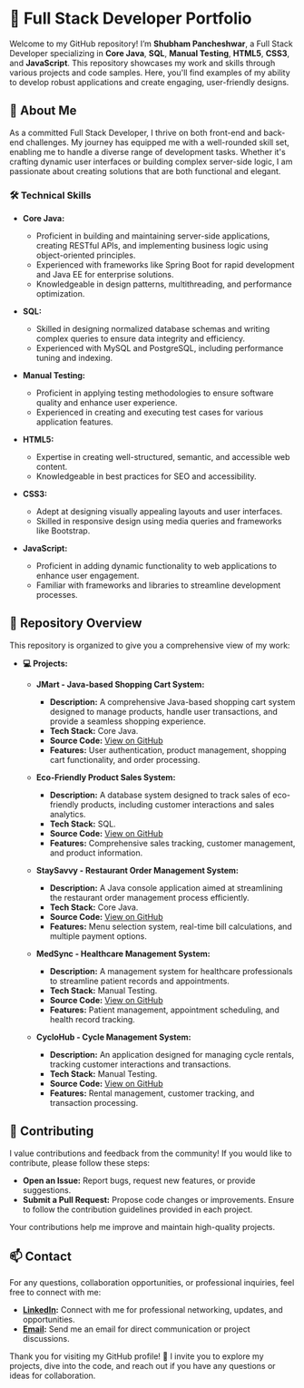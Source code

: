 # 🚀 Full Stack Developer Portfolio

Welcome to my GitHub repository! I’m **Shubham Pancheshwar**, a Full Stack Developer specializing in **Core Java**, **SQL**, **Manual Testing**, **HTML5**, **CSS3**, and **JavaScript**. This repository showcases my work and skills through various projects and code samples. Here, you'll find examples of my ability to develop robust applications and create engaging, user-friendly designs.

## 🌟 About Me

As a committed Full Stack Developer, I thrive on both front-end and back-end challenges. My journey has equipped me with a well-rounded skill set, enabling me to handle a diverse range of development tasks. Whether it's crafting dynamic user interfaces or building complex server-side logic, I am passionate about creating solutions that are both functional and elegant.

### 🛠️ Technical Skills

- **Core Java:**  
  - Proficient in building and maintaining server-side applications, creating RESTful APIs, and implementing business logic using object-oriented principles.
  - Experienced with frameworks like Spring Boot for rapid development and Java EE for enterprise solutions.
  - Knowledgeable in design patterns, multithreading, and performance optimization.

- **SQL:**  
  - Skilled in designing normalized database schemas and writing complex queries to ensure data integrity and efficiency.
  - Experienced with MySQL and PostgreSQL, including performance tuning and indexing.

- **Manual Testing:**  
  - Proficient in applying testing methodologies to ensure software quality and enhance user experience.
  - Experienced in creating and executing test cases for various application features.

- **HTML5:**  
  - Expertise in creating well-structured, semantic, and accessible web content.
  - Knowledgeable in best practices for SEO and accessibility.

- **CSS3:**  
  - Adept at designing visually appealing layouts and user interfaces.
  - Skilled in responsive design using media queries and frameworks like Bootstrap.

- **JavaScript:**  
  - Proficient in adding dynamic functionality to web applications to enhance user engagement.
  - Familiar with frameworks and libraries to streamline development processes.

## 📁 Repository Overview

This repository is organized to give you a comprehensive view of my work:

- **💻 Projects:**
  
  - **JMart - Java-based Shopping Cart System:**
    - **Description:** A comprehensive Java-based shopping cart system designed to manage products, handle user transactions, and provide a seamless shopping experience.
    - **Tech Stack:** Core Java.
    - **Source Code:** [View on GitHub](https://github.com/shubhampancheshwar9503/JMart---Java-based-Shopping-Cart-System)
    - **Features:** User authentication, product management, shopping cart functionality, and order processing.

  - **Eco-Friendly Product Sales System:**
    - **Description:** A database system designed to track sales of eco-friendly products, including customer interactions and sales analytics.
    - **Tech Stack:** SQL.
    - **Source Code:** [View on GitHub](https://github.com/shubhampancheshwar9503/Eco-Friendly-Product-Sales-System)
    - **Features:** Comprehensive sales tracking, customer management, and product information.

  - **StaySavvy - Restaurant Order Management System:**
    - **Description:** A Java console application aimed at streamlining the restaurant order management process efficiently.
    - **Tech Stack:** Core Java.
    - **Source Code:** [View on GitHub](https://github.com/shubhampancheshwar9503/StaySavvy-Restaurant-Order-Management)
    - **Features:** Menu selection system, real-time bill calculations, and multiple payment options.

  - **MedSync - Healthcare Management System:**
    - **Description:** A management system for healthcare professionals to streamline patient records and appointments.
    - **Tech Stack:** Manual Testing.
    - **Source Code:** [View on GitHub](https://github.com/shubhampancheshwar9503/MedSync-Healthcare-Management)
    - **Features:** Patient management, appointment scheduling, and health record tracking.

  - **CycloHub - Cycle Management System:**
    - **Description:** An application designed for managing cycle rentals, tracking customer interactions and transactions.
    - **Tech Stack:** Manual Testing.
    - **Source Code:** [View on GitHub](https://github.com/shubhampancheshwar9503/CycloHub-Cycle-Management-System)
    - **Features:** Rental management, customer tracking, and transaction processing.

## 🤝 Contributing

I value contributions and feedback from the community! If you would like to contribute, please follow these steps:

- **Open an Issue:** Report bugs, request new features, or provide suggestions.
- **Submit a Pull Request:** Propose code changes or improvements. Ensure to follow the contribution guidelines provided in each project.

Your contributions help me improve and maintain high-quality projects.

## 📫 Contact

For any questions, collaboration opportunities, or professional inquiries, feel free to connect with me:

- **[LinkedIn](https://www.linkedin.com/in/shubham9503/):** Connect with me for professional networking, updates, and opportunities.
- **[Email](mailto:pancheshwarshubham1234@gmail.com):** Send me an email for direct communication or project discussions.

Thank you for visiting my GitHub profile! 🌟 I invite you to explore my projects, dive into the code, and reach out if you have any questions or ideas for collaboration.
